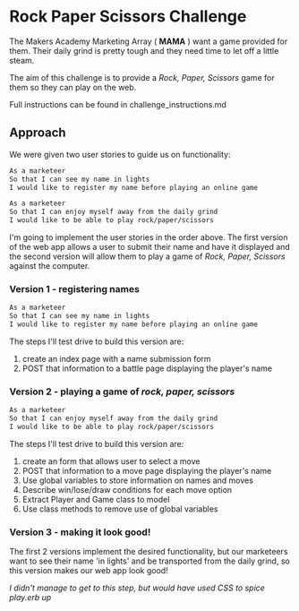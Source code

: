 # Rock Paper Scissors Challenge

The Makers Academy Marketing Array ( **MAMA** ) want a game provided for them. Their daily grind is pretty tough and they need time to let off a little steam.

The aim of this challenge is to provide a _Rock, Paper, Scissors_ game for them so they can play on the web.

Full instructions can be found in challenge_instructions.md

## Approach

We were given two user stories to guide us on functionality:

```sh
As a marketeer
So that I can see my name in lights
I would like to register my name before playing an online game

As a marketeer
So that I can enjoy myself away from the daily grind
I would like to be able to play rock/paper/scissors
```

I'm going to implement the user stories in the order above. The first version of the web app allows a user to submit their name and have it displayed and the second version will allow them to play a game of _Rock, Paper, Scissors_ against the computer.

### Version 1 - registering names

```sh
As a marketeer
So that I can see my name in lights
I would like to register my name before playing an online game
```

The steps I'll test drive to build this version are:

1. create an index page with a name submission form
2. POST that information to a battle page displaying the player's name

### Version 2 - playing a game of _rock, paper, scissors_

```sh
As a marketeer
So that I can enjoy myself away from the daily grind
I would like to be able to play rock/paper/scissors
```

The steps I'll test drive to build this version are:

1. create an form that allows user to select a move
2. POST that information to a move page displaying the player's name
3. Use global variables to store information on names and moves
4. Describe win/lose/draw conditions for each move option
5. Extract Player and Game class to model
6. Use class methods to remove use of global variables

### Version 3 - making it look good!

The first 2 versions implement the desired functionality, but our marketeers want to see their name 'in lights' and be transported from the daily grind, so this version makes our web app look good!

*I didn't manage to get to this step, but would have used CSS to spice play.erb up*
